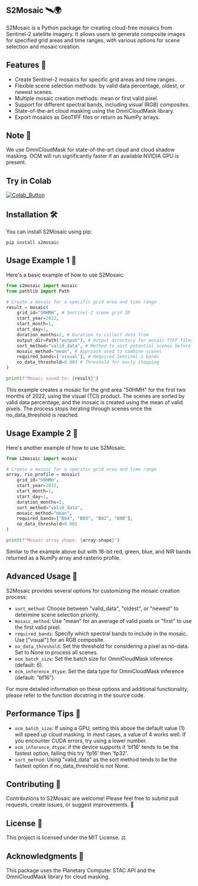 ## S2Mosaic 🛰️🌍

S2Mosaic is a Python package for creating cloud-free mosaics from Sentinel-2 satellite imagery. It allows users to generate composite images for specified grid areas and time ranges, with various options for scene selection and mosaic creation.

## Features 🌟

- Create Sentinel-2 mosaics for specific grid areas and time ranges.
- Flexible scene selection methods: by valid data percentage, oldest, or newest scenes.
- Multiple mosaic creation methods: mean or first valid pixel.
- Support for different spectral bands, including visual (RGB) composites.
- State-of-the-art cloud masking using the OmniCloudMask library.
- Export mosaics as GeoTIFF files or return as NumPy arrays.

## Note 📝

We use OmniCloudMask for state-of-the-art cloud and cloud shadow masking. OCM will run significantly faster if an available NVIDIA GPU is present.

## Try in Colab

[![Colab_Button]][Link]

[Link]: https://colab.research.google.com/drive/1-vdAAnpzp_VCotTV07cbSC9iQFiD7DcH?usp=sharing 'Try S2Mosaic In Colab'

[Colab_Button]: https://img.shields.io/badge/Try%20in%20Colab-grey?style=for-the-badge&logo=google-colab



## Installation 🛠️

You can install S2Mosaic using pip:
```
pip install s2mosaic
```

## Usage Example 1 🚀

Here's a basic example of how to use S2Mosaic:

```python
from s2mosaic import mosaic
from pathlib import Path

# Create a mosaic for a specific grid area and time range
result = mosaic(
    grid_id="50HMH", # Sentinel-2 scene grid ID
    start_year=2022,
    start_month=1,
    start_day=1,
    duration_months=2, # Duration to collect data from
    output_dir=Path("output"), # Output directory for mosaic TIFF files
    sort_method="valid_data", # Method to sort potential scenes before download
    mosaic_method="mean", # Approach used to combine scenes
    required_bands=['visual'], # Required Sentinel-2 bands
    no_data_threshold=0.001 # Threshold for early stopping
)

print(f"Mosaic saved to: {result}")
```

This example creates a mosaic for the grid area "50HMH" for the first two months of 2022, using the visual (TCI) product. The scenes are sorted by valid data percentage, and the mosaic is created using the mean of valid pixels. The process stops iterating through scenes once the no_data_threshold is reached.

## Usage Example 2 🔬

Here's another example of how to use S2Mosaic:

```python
from s2mosaic import mosaic

# Create a mosaic for a specific grid area and time range
array, rio_profile = mosaic(
    grid_id="50HMH",
    start_year=2022,
    start_month=1,
    start_day=1,
    duration_months=2,
    sort_method="valid_data",
    mosaic_method="mean",
    required_bands=["B04", "B03", "B02", "B08"],
    no_data_threshold=0.001
)

print(f"Mosaic array shape: {array.shape}")
```

Similar to the example above but with 16-bit red, green, blue, and NIR bands returned as a NumPy array and rasterio profile.

## Advanced Usage 🧠

S2Mosaic provides several options for customizing the mosaic creation process:

- `sort_method`: Choose between "valid_data", "oldest", or "newest" to determine scene selection priority.
- `mosaic_method`: Use "mean" for an average of valid pixels or "first" to use the first valid pixel.
- `required_bands`: Specify which spectral bands to include in the mosaic. Use ["visual"] for an RGB composite.
- `no_data_threshold`: Set the threshold for considering a pixel as no-data. Set to None to process all scenes.
- `ocm_batch_size`: Set the batch size for OmniCloudMask inference (default: 6).
- `ocm_inference_dtype`: Set the data type for OmniCloudMask inference (default: "bf16").

For more detailed information on these options and additional functionality, please refer to the function docstring in the source code.

## Performance Tips 🚀
- `ocm_batch_size`: If using a GPU, setting this above the default value (1) will speed up cloud masking. In most cases, a value of 4 works well. If you encounter CUDA errors, try using a lower number.
- `ocm_inference_dtype`: if the device supports it 'bf16' tends to be the fastest option, failing this try 'fp16' then 'fp32'.
- `sort_method`: Using "valid_data" as the sort method tends to be the fastest option if no_data_threshold is not None.

## Contributing 🤝

Contributions to S2Mosaic are welcome! Please feel free to submit pull requests, create issues, or suggest improvements. 🙌

## License 📄

This project is licensed under the MIT License. ⚖️

## Acknowledgments 🙏

This package uses the Planetary Computer STAC API and the OmniCloudMask library for cloud masking.